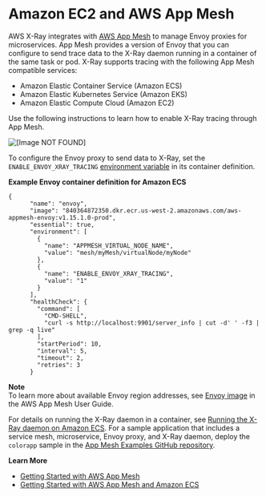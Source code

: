# Amazon EC2 and AWS App Mesh<a name="xray-services-appmesh"></a>

AWS X\-Ray integrates with [AWS App Mesh](https://docs.aws.amazon.com/app-mesh/latest/userguide/what-is-app-mesh.html) to manage Envoy proxies for microservices\. App Mesh provides a version of Envoy that you can configure to send trace data to the X\-Ray daemon running in a container of the same task or pod\. X\-Ray supports tracing with the following App Mesh compatible services: 
+ Amazon Elastic Container Service \(Amazon ECS\)
+ Amazon Elastic Kubernetes Service \(Amazon EKS\)
+ Amazon Elastic Compute Cloud \(Amazon EC2\)

Use the following instructions to learn how to enable X\-Ray tracing through App Mesh\.

![\[Image NOT FOUND\]](http://docs.aws.amazon.com/xray/latest/devguide/images/appmesh-traceContents.png)

To configure the Envoy proxy to send data to X\-Ray, set the `ENABLE_ENVOY_XRAY_TRACING` [environment variable](https://docs.aws.amazon.com/app-mesh/latest/userguide/envoy.html#envoy-config) in its container definition\.

**Example Envoy container definition for Amazon ECS**  

```
{
      "name": "envoy",
      "image": "840364872350.dkr.ecr.us-west-2.amazonaws.com/aws-appmesh-envoy:v1.15.1.0-prod",
      "essential": true,
      "environment": [
        {
          "name": "APPMESH_VIRTUAL_NODE_NAME",
          "value": "mesh/myMesh/virtualNode/myNode"
        },
        {
          "name": "ENABLE_ENVOY_XRAY_TRACING",
          "value": "1"
        }
      ],
      "healthCheck": {
        "command": [
          "CMD-SHELL",
          "curl -s http://localhost:9901/server_info | cut -d' ' -f3 | grep -q live"
        ],
        "startPeriod": 10,
        "interval": 5,
        "timeout": 2,
        "retries": 3
      }
```

**Note**  
To learn more about available Envoy region addresses, see [Envoy image](https://docs.aws.amazon.com/app-mesh/latest/userguide/envoy.html) in the AWS App Mesh User Guide\.

For details on running the X\-Ray daemon in a container, see [Running the X\-Ray daemon on Amazon ECS](xray-daemon-ecs.md)\. For a sample application that includes a service mesh, microservice, Envoy proxy, and X\-Ray daemon, deploy the `colorapp` sample in the [App Mesh Examples GitHub repository](https://github.com/aws/aws-app-mesh-examples/tree/master/examples)\.

**Learn More**
+ [Getting Started with AWS App Mesh](https://docs.aws.amazon.com/app-mesh/latest/userguide/getting_started.html)
+ [Getting Started with AWS App Mesh and Amazon ECS](https://docs.aws.amazon.com/app-mesh/latest/userguide/mesh-getting-started-ecs.html)